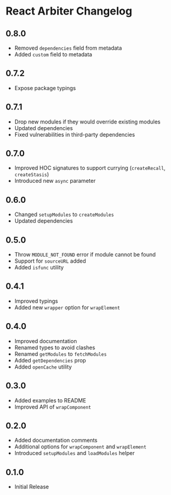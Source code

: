 # React Arbiter Changelog

## 0.8.0

- Removed `dependencies` field from metadata
- Added `custom` field to metadata

## 0.7.2

- Expose package typings

## 0.7.1

- Drop new modules if they would override existing modules
- Updated dependencies
- Fixed vulnerabilities in third-party dependencies

## 0.7.0

- Improved HOC signatures to support currying (`createRecall`, `createStasis`)
- Introduced new `async` parameter

## 0.6.0

- Changed `setupModules` to `createModules`
- Updated dependencies

## 0.5.0

- Throw `MODULE_NOT_FOUND` error if module cannot be found
- Support for `sourceURL` added
- Added `isfunc` utility

## 0.4.1

- Improved typings
- Added new `wrapper` option for `wrapElement`

## 0.4.0

- Improved documentation
- Renamed types to avoid clashes
- Renamed `getModules` to `fetchModules`
- Added `getDependencies` prop
- Added `openCache` utility

## 0.3.0

- Added examples to README
- Improved API of `wrapComponent`

## 0.2.0

- Added documentation comments
- Additional options for `wrapComponent` and `wrapElement`
- Introduced `setupModules` and `loadModules` helper

## 0.1.0

- Initial Release
